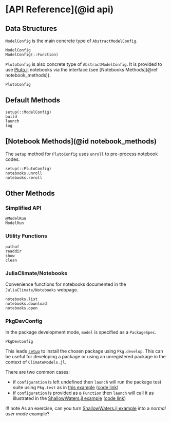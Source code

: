 
# [API Reference](@id api)

## Data Structures

`ModelConfig` is the main concrete type of `AbstractModelConfig`.

```@docs
ModelConfig
ModelConfig(::Function)
```

`PlutoConfig` is also concrete type of `AbstractModelConfig`. It is provided to use [Pluto.jl](https://github.com/fonsp/Pluto.jl/wiki) notebooks via the interface (see [Notebooks Methods](@ref notebook_methods)).

```@docs
PlutoConfig
```

## Default Methods

```@docs
setup(::ModelConfig)
build
launch
log
```

## [Notebook Methods](@id notebook_methods)

The `setup` method for `PlutoConfig` uses `unroll` to pre-process notebook codes.

```@docs
setup(::PlutoConfig)
notebooks.unroll
notebooks.reroll
```

## Other Methods

### Simplified API

```@docs
@ModelRun
ModelRun
```

### Utility Functions

```@docs
pathof
readdir
show
clean
```

### JuliaClimate/Notebooks

Convenience functions for notebooks documented in the `JuliaClimate/Notebooks` webpage.     

```@docs
notebooks.list
notebooks.download
notebooks.open
```

### PkgDevConfig

In the package development mode, `model` is specified as a `PackageSpec`. 

```@docs
PkgDevConfig
```

This leads [`setup`](@ref) to install the chosen package using `Pkg.develop`. This can be useful for developing a package or using an unregistered package in the context of `ClimateModels.jl`. 

There are two common cases: 

- if `configuration` is left undefined then `launch` will run the package test suite using `Pkg.test` as in [this example](../examples/defaults.html) ([code link](https://raw.githubusercontent.com/gaelforget/ClimateModels.jl/master/examples/defaults.jl))
- if `configuration` is provided as a `Function` then `launch` will call it as illustrated in the [ShallowWaters.jl example](../examples/ShallowWaters.html) ([code link](https://raw.githubusercontent.com/gaelforget/ClimateModels.jl/master/examples/ShallowWaters.jl))

!!! note 
    As an exercise, can you turn [ShallowWaters.jl example](../examples/ShallowWaters.html) into a _normal user mode_ example?
